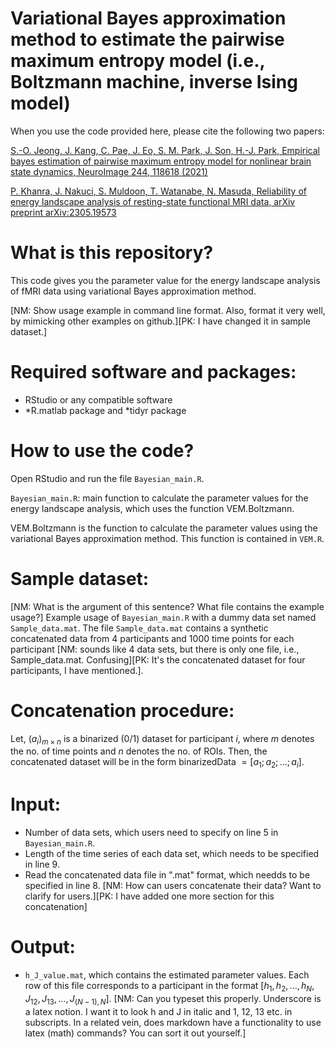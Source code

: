 # Variational Bayes approximation method to estimate the pairwise maximum entropy model (i.e., Boltzmann machine, inverse Ising model)

When you use the code provided here, please cite the following two papers:

[S.-O. Jeong, J. Kang, C. Pae, J. Eo, S. M. Park, J. Son, H.-J. Park, Empirical bayes estimation of pairwise maximum entropy model for nonlinear brain state dynamics, NeuroImage 244, 118618 (2021)](https://doi.org/10.1016/j.neuroimage.2021.118618)

[P. Khanra, J. Nakuci, S. Muldoon, T. Watanabe, N. Masuda, Reliability of energy landscape analysis of resting-state functional MRI data, arXiv preprint arXiv:2305.19573](https://arxiv.org/pdf/2305.19573.pdf)

# What is this repository?
This code gives you the parameter value for the energy landscape analysis of fMRI data using variational Bayes approximation method.

[NM: Show usage example in command line format. Also, format it very well, by mimicking other examples on github.][PK: I have changed it in sample dataset.]

# Required software and packages:

- RStudio or any compatible software
- *R.matlab package and *tidyr package

# How to use the code?

Open RStudio and run the file `Bayesian_main.R`.

`Bayesian_main.R`: main function to calculate the parameter values for the energy landscape analysis, which uses the function VEM.Boltzmann.

VEM.Boltzmann is the function to calculate the parameter values using the variational Bayes approximation method. This function is contained in `VEM.R`.

# Sample dataset:
[NM: What is the argument of this sentence? What file contains the example usage?] Example usage of `Bayesian_main.R` with a dummy data set named `Sample_data.mat`. The file `Sample_data.mat` contains a synthetic concatenated data from 4 participants and 1000 time points for each participant [NM: sounds like 4 data sets, but there is only one file, i.e., Sample_data.mat. Confusing][PK: It's the concatenated dataset for four participants, I have mentioned.].

# Concatenation procedure:
Let, $(a_i)_{m \times n}$ is a binarized (0/1) dataset for participant $i$, where $m$ denotes the no. of time points and $n$ denotes the no. of ROIs. Then, the concatenated dataset will be in the form binarizedData $=[a_1;a_2;\dots ;a_i]$.

# Input:
- Number of data sets, which users need to specify on line 5 in `Bayesian_main.R`.
- Length of the time series of each data set, which needs to be specified in line 9.
- Read the concatenated data file in ".mat" format, which needds to be specified in line 8. [NM: How can users concatenate their data? Want to clarify for users.][PK: I have added one more section for this concatenation]

# Output:
- `h_J_value.mat`, which contains the estimated parameter values. Each row of this file corresponds to a participant in the format $[h_1,h_2,...,h_N,J_{12},J_{13},\dots,J_{(N-1),N}]$. [NM: Can you typeset this properly. Underscore is a latex notion. I want it to look h and J in italic and 1, 12, 13 etc. in subscripts. In a related vein, does markdown have a functionality to use latex (math) commands? You can sort it out yourself.]

